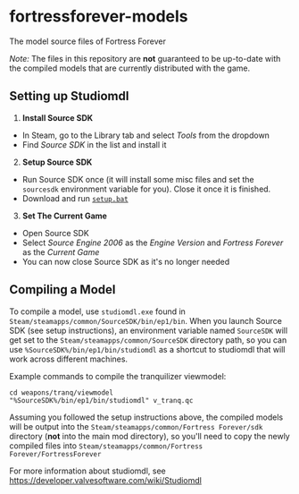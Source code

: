 # fortressforever-models
The model source files of Fortress Forever

*Note:* The files in this repository are **not** guaranteed to be up-to-date with the compiled models that are currently distributed with the game.

## Setting up Studiomdl

1. **Install Source SDK**
  * In Steam, go to the Library tab and select *Tools* from the dropdown
  * Find *Source SDK* in the list and install it
2. **Setup Source SDK**
  * Run Source SDK once (it will install some misc files and set the `sourcesdk` environment variable for you). Close it once it is finished.
  * Download and run [`setup.bat`](https://raw.githubusercontent.com/fortressforever/fortressforever-models/master/setup.bat)
3. **Set The Current Game**
  * Open Source SDK
  * Select *Source Engine 2006* as the *Engine Version* and *Fortress Forever* as the *Current Game*
  * You can now close Source SDK as it's no longer needed

## Compiling a Model

To compile a model, use `studiomdl.exe` found in `Steam/steamapps/common/SourceSDK/bin/ep1/bin`. When you launch Source SDK (see setup instructions), an environment variable named `SourceSDK` will get set to the `Steam/steamapps/common/SourceSDK` directory path, so you can use `%SourceSDK%/bin/ep1/bin/studiomdl` as a shortcut to studiomdl that will work across different machines.

Example commands to compile the tranquilizer viewmodel:

```
cd weapons/tranq/viewmodel
"%SourceSDK%/bin/ep1/bin/studiomdl" v_tranq.qc
```

Assuming you followed the setup instructions above, the compiled models will be output into the `Steam/steamapps/common/Fortress Forever/sdk` directory (**not** into the main mod directory), so you'll need to copy the newly compiled files into `Steam/steamapps/common/Fortress Forever/FortressForever`

For more information about studiomdl, see https://developer.valvesoftware.com/wiki/Studiomdl